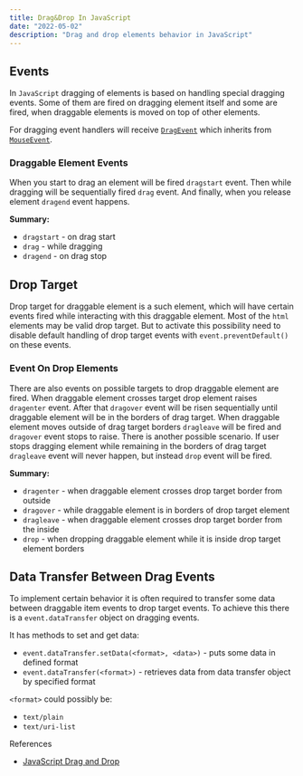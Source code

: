 ```yaml
---
title: Drag&Drop In JavaScript
date: "2022-05-02"
description: "Drag and drop elements behavior in JavaScript"
---
```


## Events

In `JavaScript` dragging of elements is based on handling special dragging events.
Some of them are fired on dragging element itself and some are fired, when draggable elements is moved on
top of other elements.

For dragging event handlers will receive [`DragEvent`](https://developer.mozilla.org/en-US/docs/Web/API/DragEvent) which inherits from 
[`MouseEvent`](https://developer.mozilla.org/en-US/docs/Web/API/MouseEvent).

### Draggable Element Events

When you start to drag an element will be fired `dragstart` event. Then while dragging will be sequentially fired
`drag` event. And finally, when you release element `dragend` event happens.

**Summary:**

- `dragstart` - on drag start
- `drag` - while dragging
- `dragend` - on drag stop

## Drop Target

Drop target for draggable element is a such element, which will have certain events fired while interacting with this
draggable element.
Most of the `html` elements may be valid drop target. But to activate this possibility need to disable default
handling of drop target events with `event.preventDefault()` on these events.

### Event On Drop Elements

There are also events on possible targets to drop draggable element are fired.
When draggable element crosses target drop element raises `dragenter` event. After that `dragover` event will be risen
sequentially until draggable element will be in the borders of drag target. When draggable element moves outside of
drag target borders `dragleave` will be fired and `dragover` event stops to raise. There is another possible scenario.
If user stops dragging element while remaining in the borders of drag target `dragleave` event will never happen, but
instead `drop` event will be fired.

**Summary:**

- `dragenter` - when draggable element crosses drop target border from outside
- `dragover` - while draggable element is in borders of drop target element
- `dragleave` - when draggable element crosses drop target border from the inside
- `drop` - when dropping draggable element while it is inside drop target element borders

## Data Transfer Between Drag Events

To implement certain behavior it is often required to transfer some data between draggable item events to drop target events.
To achieve this there is a `event.dataTransfer` object on dragging events.

It has methods to set and get data:

- `event.dataTransfer.setData(<format>, <data>)` - puts some data in defined format
- `event.dataTransfer(<format>)` - retrieves data from data transfer object by specified format

`<format>` could possibly be:
  - `text/plain` 
  - `text/uri-list`

References

- [JavaScript Drag and Drop](https://www.javascripttutorial.net/web-apis/javascript-drag-and-drop/)